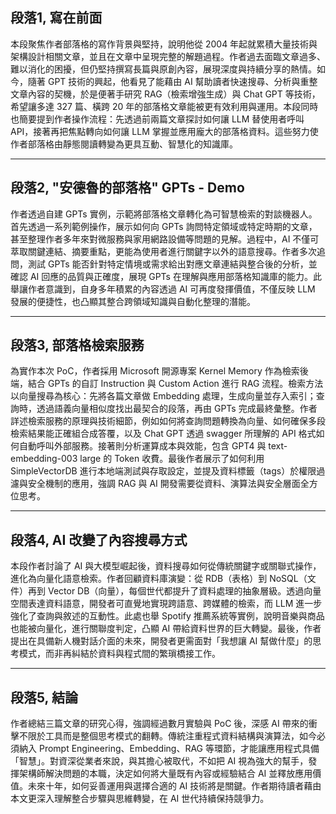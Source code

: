 ## 段落1, 寫在前面  
本段聚焦作者部落格的寫作背景與堅持，說明他從 2004 年起就累積大量技術與架構設計相關文章，並且在文章中呈現完整的解題過程。作者過去面臨文章過多、難以消化的困擾，但仍堅持撰寫長篇與原創內容，展現深度與持續分享的熱情。如今，隨著 GPT 技術的興起，他看見了能藉由 AI 幫助讀者快速搜尋、分析與重整文章內容的契機，於是便著手研究 RAG（檢索增強生成）與 Chat GPT 等技術，希望讓多達 327 篇、橫跨 20 年的部落格文章能被更有效利用與運用。本段同時也簡要提到作者操作流程：先透過前兩篇文章探討如何讓 LLM 替使用者呼叫 API，接著再把焦點轉向如何讓 LLM 掌握並應用龐大的部落格資料。這些努力使作者部落格由靜態閱讀轉變為更具互動、智慧化的知識庫。  

---  

## 段落2, "安德魯的部落格" GPTs - Demo  
作者透過自建 GPTs 實例，示範將部落格文章轉化為可智慧檢索的對談機器人。首先透過一系列範例操作，展示如何向 GPTs 詢問特定領域或特定時期的文章，甚至整理作者多年來對微服務與家用網路設備等問題的見解。過程中，AI 不僅可萃取關鍵連結、摘要重點，更能為使用者進行關鍵字以外的語意搜尋。作者多次追問，測試 GPTs 能否針對特定情境或需求給出對應文章連結與整合後的分析，並確認 AI 回應的品質與正確度，展現 GPTs 在理解與應用部落格知識庫的能力。此舉讓作者意識到，自身多年積累的內容透過 AI 可再度發揮價值，不僅反映 LLM 發展的便捷性，也凸顯其整合跨領域知識與自動化整理的潛能。  

---  

## 段落3, 部落格檢索服務  
為實作本次 PoC，作者採用 Microsoft 開源專案 Kernel Memory 作為檢索後端，結合 GPTs 的自訂 Instruction 與 Custom Action 進行 RAG 流程。檢索方法以向量搜尋為核心：先將各篇文章做 Embedding 處理，生成向量並存入索引；查詢時，透過語義向量相似度找出最契合的段落，再由 GPTs 完成最終彙整。作者詳述檢索服務的原理與技術細節，例如如何將查詢問題轉換為向量、如何確保多段檢索結果能正確組合成答覆，以及 Chat GPT 透過 swagger 所理解的 API 格式如何自動呼叫外部服務。接著則分析運算成本與效能，包含 GPT4 與 text-embedding-003 large 的 Token 收費。最後作者展示了如何利用 SimpleVectorDB 進行本地端測試與存取設定，並提及資料標籤（tags）於權限過濾與安全機制的應用，強調 RAG 與 AI 開發需要從資料、演算法與安全層面全方位思考。  

---  

## 段落4, AI 改變了內容搜尋方式  
本段作者討論了 AI 與大模型崛起後，資料搜尋如何從傳統關鍵字或關聯式操作，進化為向量化語意檢索。作者回顧資料庫演變：從 RDB（表格）到 NoSQL（文件）再到 Vector DB（向量），每個世代都提升了資料處理的抽象層級。透過向量空間表達資料語意，開發者可直覺地實現跨語意、跨媒體的檢索，而 LLM 進一步強化了查詢與敘述的互動性。此處也舉 Spotify 推薦系統等實例，說明音樂與商品也能被向量化，進行關聯度判定，凸顯 AI 帶給資料世界的巨大轉變。最後，作者提出在具備新人機對話介面的未來，開發者更需面對「我想讓 AI 幫做什麼」的思考模式，而非再糾結於資料與程式間的繁瑣橋接工作。  

---  

## 段落5, 結論  
作者總結三篇文章的研究心得，強調經過數月實驗與 PoC 後，深感 AI 帶來的衝擊不限於工具而是整個思考模式的翻轉。傳統注重程式資料結構與演算法，如今必須納入 Prompt Engineering、Embedding、RAG 等環節，才能讓應用程式具備「智慧」。對資深從業者來說，與其擔心被取代，不如把 AI 視為強大的幫手，發揮架構師解決問題的本職，決定如何將大量既有內容或經驗結合 AI 並釋放應用價值。未來十年，如何妥善運用與選擇合適的 AI 技術將是關鍵。作者期待讀者藉由本文更深入理解整合步驟與思維轉變，在 AI 世代持續保持競爭力。